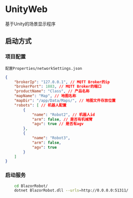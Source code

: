 # UnityWeb
基于Unity的场景显示程序
## 启动方式
### 项目配置
    配置Properties/networkSettings.json
```json
{
    "brokerIp": "127.0.0.1", // MQTT Broker的ip
    "brokerPort": 1883, // MQTT Broker的端口
    "productName": "Class", // 产品名称
    "mapName": "Map", // 地图名称
    "mapDir": "/app/Data/Maps/", // 地图文件存放位置
    "robots": [ // 机器人配置
        {
            "name": "Robot2", // 机器人id
            "arm": false, // 是否有机械臂
            "agv": true // 是否有agv
        },
        {
            "name": "Robot3",
            "arm": false,
            "agv": true
        }
    ]
}
```
### 启动服务
```bash
    cd BlazorRobot/
    dotnet BlazorRobot.dll --urls=http://0.0.0.0:51311/
```
